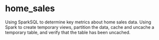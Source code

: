 # home_sales
 Using SparkSQL to determine key metrics about home sales data. Using Spark to create temporary views, partition the data, cache and uncache a temporary table, and verify that the table has been uncached.
